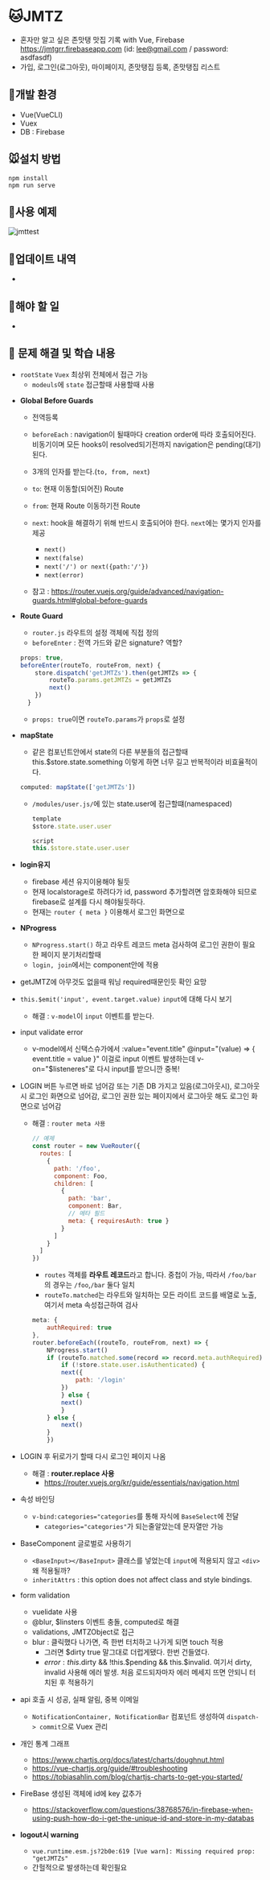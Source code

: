 # 🐱JMTZ

- 혼자만 알고 싶은 존맛탱 맛집 기록 with Vue, Firebase https://jmtgrr.firebaseapp.com (id: lee@gmail.com / password: asdfasdf)
- 가입, 로그인(로그아웃), 마이페이지, 존맛탱집 등록, 존맛탱집 리스트

## 🐶개발 환경

- Vue(VueCLI)
- Vuex
- DB : Firebase

## 🐭설치 방법

```
npm install
npm run serve
```

## 🐹사용 예제

![jmttest](https://user-images.githubusercontent.com/20432185/58534832-49806f00-8227-11e9-8ace-4f45e045eefb.gif)

## 🐰업데이트 내역

-

## 🐺해야 할 일

-

## 🐯 문제 해결 및 학습 내용

- `rootState` `Vuex` 최상위 전체에서 접근 가능
  - `modeuls`에 `state` 접근할때 사용할때 사용

* **Global Before Guards**

  - 전역등록
  - `beforeEach` : navigation이 될때마다 creation order에 따라 호출되어진다. 비동기이며 모든 hooks이 resolved되기전까지 navigation은 pending(대기)된다.
  - 3개의 인자를 받는다.(`to, from, next`)
  - `to`: 현재 이동할(되어진) Route
  - `from`: 현재 Route 이동하기전 Route
  - `next`: hook을 해결하기 위해 반드시 호출되어야 한다. `next`에는 몇가지 인자를 제공

    - `next()`
    - `next(false)`
    - `next('/') or next({path:'/'})`
    - `next(error)`

  - 참고 : https://router.vuejs.org/guide/advanced/navigation-guards.html#global-before-guards

* **Route Guard**
  - `router.js` 라우트의 설정 객체에 직접 정의
  - `beforeEnter` : 전역 가드와 같은 signature? 역할?
  ```js
  props: true,
  beforeEnter(routeTo, routeFrom, next) {
      store.dispatch('getJMTZs').then(getJMTZs => {
          routeTo.params.getJMTZs = getJMTZs
          next()
      })
    }
  ```
  - `props: true`이면 `routeTo.params`가 `props`로 설정

- **mapState**

  - 같은 컴포넌트안에서 state의 다른 부분들의 접근할때 this.\$store.state.something 이렇게 하면 너무 길고 반복적이라 비효율적이다.

  ```js
  computed: mapState(['getJMTZs'])
  ```

  - `/modules/user.js/`에 있는 state.user에 접근할떄(namespaced)

    ```js
    template
    $store.state.user.user

    script
    this.$store.state.user.user
    ```

- **login유지**

  - firebase 세션 유지이용해야 될듯
  - 현재 localstorage로 하려다가 id, password 추가할려면 암호화해야 되므로 firebase로 설계를 다시 해야될듯하다.
  - 현재는 `router { meta }` 이용해서 로그인 화면으로

- **NProgress**

  - `NProgress.start()` 하고 라우트 레코드 meta 검사하여 로그인 권한이 필요한 페이지 분기처리할때
  - `login, join`에서는 component안에 적용

- getJMTZ에 아무것도 없을때 워닝 required때문인듯 확인 요망
- `this.$emit('input', event.target.value)` `input`에 대해 다시 보기

  - 해결 : `v-model`이 `input` 이벤트를 받는다.

- input validate error
  - v-model에서 신택스슈가에서
    :value="event.title"
    @input="(value) => { event.title = value }" 이걸로 input 이벤트 발생하는데
    v-on="\$listeneres"로 다시 input를 받으니깐 중복!
- LOGIN 버튼 누르면 바로 넘어감 또는 기존 DB 가지고 있음(로그아웃시), 로그아웃시 로그인 화면으로 넘어감, 로그인 권한 있는 페이지에서 로그아웃 해도 로그인 화면으로 넘어감

  - 해결 : `router meta 사용`

    ```js
    // 예제
    const router = new VueRouter({
      routes: [
        {
          path: '/foo',
          component: Foo,
          children: [
            {
              path: 'bar',
              component: Bar,
              // 메타 필드
              meta: { requiresAuth: true }
            }
          ]
        }
      ]
    })
    ```

    - `routes` 객체를 **라우트 레코드**라고 합니다. 중첩이 가능, 따라서 `/foo/bar`의 경우는 `/foo`,`/bar` 둘다 일치
    - `routeTo.matched`는 라우트와 일치하는 모든 라이트 코드를 배열로 노출, 여기서 meta 속성접근하여 검사


    ```js
    meta: {
        authRequired: true
    },
    router.beforeEach((routeTo, routeFrom, next) => {
        NProgress.start()
        if (routeTo.matched.some(record => record.meta.authRequired)) {
            if (!store.state.user.isAuthenticated) {
            next({
                path: '/login'
            })
            } else {
            next()
            }
        } else {
            next()
        }
        })
    ```

- LOGIN 후 뒤로가기 할때 다시 로그인 페이지 나옴

  - 해결 : **router.replace 사용**
    - https://router.vuejs.org/kr/guide/essentials/navigation.html

- 속성 바인딩

  - `v-bind:categories="categories`를 통해 자식에 `BaseSelect`에 전달
    - `categories="categories"`가 되는줄알았는데 문자열만 가능

- BaseComponent 글로벌로 사용하기

  - `<BaseInput></BaseInput>` 클래스를 넣었는데 `input`에 적용되지 않고 `<div>`왜 적용될까?
  - `inheritAttrs` : this option does not affect class and style bindings.

- form validation

  - vuelidate 사용
  - @blur, \$linsters 이벤트 충돌, computed로 해결
  - validations, JMTZObject로 접근
  - blur : 클릭했다 나가면, 즉 한번 터치하고 나가게 되면 touch 적용
    - 그러면 \$dirty true 말그대로 더럽게됐다. 한번 건들였다.
    - $error : this.$dirty && !this.$pending && this.$invalid. 여기서 dirty, invalid 사용해 에러 발생. 처음 로드되자마자 에러 메세지 뜨면 안되니 터치된 후 적용하기

- api 호출 시 성공, 실패 알림, 중복 이메일

  - `NotificationContainer, NotificationBar` 컴포넌트 생성하여 `dispatch-> commit`으로 Vuex 관리

- 개인 통계 그래프

  - https://www.chartjs.org/docs/latest/charts/doughnut.html
  - https://vue-chartjs.org/guide/#troubleshooting
  - https://tobiasahlin.com/blog/chartjs-charts-to-get-you-started/

- FireBase 생성된 객체에 id에 key 값추가

  - https://stackoverflow.com/questions/38768576/in-firebase-when-using-push-how-do-i-get-the-unique-id-and-store-in-my-databas

- **logout시 warning**
  - `vue.runtime.esm.js?2b0e:619 [Vue warn]: Missing required prop: "getJMTZs"`
  - 간헐적으로 발생하는데 확인필요
